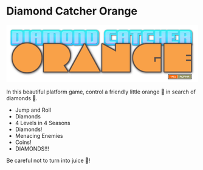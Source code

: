 # Diamond Catcher Orange

![Diamond Catcher Orange](/assets/ui/logo.png "Diamond Catcher Orange")

 In this beautiful platform game, control a friendly little orange 🍊 in search of diamonds 💎.

- Jump and Roll
- Diamonds
- 4 Levels in 4 Seasons
- Diamonds!
- Menacing Enemies
- Coins!
- DIAMONDS!!!

Be careful not to turn into juice 🧃!

